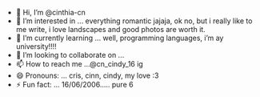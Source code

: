 - 👋 Hi, I’m @cinthia-cn
- 👀 I’m interested in ... everything romantic jajaja, ok no, but i really like to me write, i love landscapes and good photos are worth it. 
- 🌱 I’m currently learning ... well, programming languages, i’m ay university!!!!
- 💞️ I’m looking to collaborate on ...
- 📫 How to reach me ...@cn_cindy_16 ig
- 😄 Pronouns: ... cris, cinn, cindy, my love :3
- ⚡ Fun fact: ... 16/06/2006..... pure 6 

<!---
cinthia-cn/cinthia-cn is a ✨ special ✨ repository because its `README.md` (this file) appears on your GitHub profile.
You can click the Preview link to take a look at your changes.
--->
